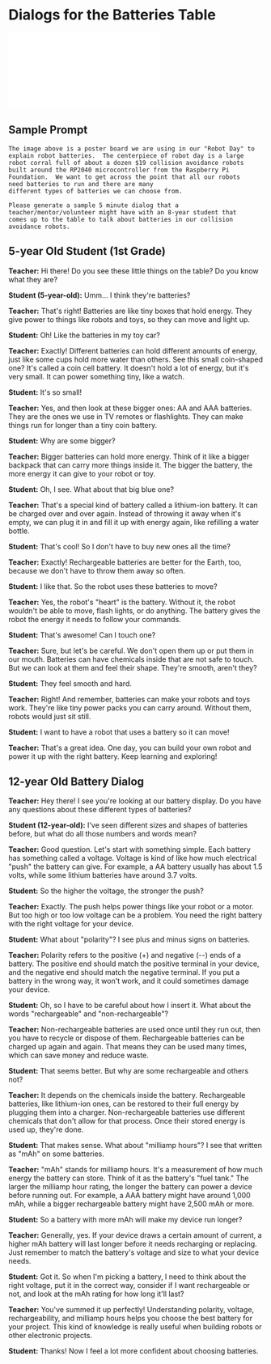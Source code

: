 # Dialogs for the Batteries Table

![](./batteries.md)

## Sample Prompt

```linenums="0"
The image above is a poster board we are using in our "Robot Day" to
explain robot batteries.  The centerpiece of robot day is a large
robot corral full of about a dozen $19 collision avoidance robots
built around the RP2040 microcontroller from the Raspberry Pi
Foundation.  We want to get across the point that all our robots
need batteries to run and there are many
different types of batteries we can choose from.

Please generate a sample 5 minute dialog that a 
teacher/mentor/volunteer might have with an 8-year student that 
comes up to the table to talk about batteries in our collision
avoidance robots.
```

## 5-year Old Student (1st Grade)

**Teacher:** Hi there! Do you see these little things on the table? Do you know what they are?

**Student (5-year-old):** Umm... I think they're batteries?

**Teacher:** That's right! Batteries are like tiny boxes that hold energy. They give power to things like robots and toys, so they can move and light up.

**Student:** Oh! Like the batteries in my toy car?

**Teacher:** Exactly! Different batteries can hold different amounts of energy, just like some cups hold more water than others. See this small coin-shaped one? It's called a coin cell battery. It doesn't hold a lot of energy, but it's very small. It can power something tiny, like a watch.

**Student:** It's so small!

**Teacher:** Yes, and then look at these bigger ones: AA and AAA batteries. They are the ones we use in TV remotes or flashlights. They can make things run for longer than a tiny coin battery.

**Student:** Why are some bigger?

**Teacher:** Bigger batteries can hold more energy. Think of it like a bigger backpack that can carry more things inside it. The bigger the battery, the more energy it can give to your robot or toy.

**Student:** Oh, I see. What about that big blue one?

**Teacher:** That's a special kind of battery called a lithium-ion battery. It can be charged over and over again. Instead of throwing it away when it's empty, we can plug it in and fill it up with energy again, like refilling a water bottle.

**Student:** That's cool! So I don't have to buy new ones all the time?

**Teacher:** Exactly! Rechargeable batteries are better for the Earth, too, because we don't have to throw them away so often.

**Student:** I like that. So the robot uses these batteries to move?

**Teacher:** Yes, the robot's "heart" is the battery. Without it, the robot wouldn't be able to move, flash lights, or do anything. The battery gives the robot the energy it needs to follow your commands.

**Student:** That's awesome! Can I touch one?

**Teacher:** Sure, but let's be careful. We don't open them up or put them in our mouth. Batteries can have chemicals inside that are not safe to touch. But we can look at them and feel their shape. They're smooth, aren't they?

**Student:** They feel smooth and hard.

**Teacher:** Right! And remember, batteries can make your robots and toys work. They're like tiny power packs you can carry around. Without them, robots would just sit still.

**Student:** I want to have a robot that uses a battery so it can move!

**Teacher:** That's a great idea. One day, you can build your own robot and power it up with the right battery. Keep learning and exploring!

## 12-year Old Battery Dialog

**Teacher:** Hey there! I see you're looking at our battery display. Do you have any questions about these different types of batteries?

**Student (12-year-old):** I've seen different sizes and shapes of batteries before, but what do all those numbers and words mean?

**Teacher:** Good question. Let's start with something simple. Each battery has something called a voltage. Voltage is kind of like how much electrical "push" the battery can give. For example, a AA battery usually has about 1.5 volts, while some lithium batteries have around 3.7 volts.

**Student:** So the higher the voltage, the stronger the push?

**Teacher:** Exactly. The push helps power things like your robot or a motor. But too high or too low voltage can be a problem. You need the right battery with the right voltage for your device.

**Student:** What about "polarity"? I see plus and minus signs on batteries.

**Teacher:** Polarity refers to the positive (+) and negative (--) ends of a battery. The positive end should match the positive terminal in your device, and the negative end should match the negative terminal. If you put a battery in the wrong way, it won't work, and it could sometimes damage your device.

**Student:** Oh, so I have to be careful about how I insert it. What about the words "rechargeable" and "non-rechargeable"?

**Teacher:** Non-rechargeable batteries are used once until they run out, then you have to recycle or dispose of them. Rechargeable batteries can be charged up again and again. That means they can be used many times, which can save money and reduce waste.

**Student:** That seems better. But why are some rechargeable and others not?

**Teacher:** It depends on the chemicals inside the battery. Rechargeable batteries, like lithium-ion ones, can be restored to their full energy by plugging them into a charger. Non-rechargeable batteries use different chemicals that don't allow for that process. Once their stored energy is used up, they're done.

**Student:** That makes sense. What about "milliamp hours"? I see that written as "mAh" on some batteries.

**Teacher:** "mAh" stands for milliamp hours. It's a measurement of how much energy the battery can store. Think of it as the battery's "fuel tank." The larger the milliamp hour rating, the longer the battery can power a device before running out. For example, a AAA battery might have around 1,000 mAh, while a bigger rechargeable battery might have 2,500 mAh or more.

**Student:** So a battery with more mAh will make my device run longer?

**Teacher:** Generally, yes. If your device draws a certain amount of current, a higher mAh battery will last longer before it needs recharging or replacing. Just remember to match the battery's voltage and size to what your device needs.

**Student:** Got it. So when I'm picking a battery, I need to think about the right voltage, put it in the correct way, consider if I want rechargeable or not, and look at the mAh rating for how long it'll last?

**Teacher:** You've summed it up perfectly! Understanding polarity, voltage, rechargeability, and milliamp hours helps you choose the best battery for your project. This kind of knowledge is really useful when building robots or other electronic projects.

**Student:** Thanks! Now I feel a lot more confident about choosing batteries.
